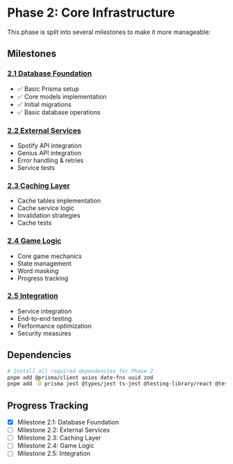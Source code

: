 # Phase 2: Core Infrastructure

This phase is split into several milestones to make it more manageable:

## Milestones

### [2.1 Database Foundation](./2.1-DATABASE.md)
- ✅ Basic Prisma setup
- ✅ Core models implementation
- ✅ Initial migrations
- ✅ Basic database operations

### [2.2 External Services](./2.2-SERVICES.md)
- Spotify API integration
- Genius API integration
- Error handling & retries
- Service tests

### [2.3 Caching Layer](./2.3-CACHE.md)
- Cache tables implementation
- Cache service logic
- Invalidation strategies
- Cache tests

### [2.4 Game Logic](./2.4-GAME.md)
- Core game mechanics
- State management
- Word masking
- Progress tracking

### [2.5 Integration](./2.5-INTEGRATION.md)
- Service integration
- End-to-end testing
- Performance optimization
- Security measures

## Dependencies
```bash
# Install all required dependencies for Phase 2
pnpm add @prisma/client axios date-fns uuid zod
pnpm add -D prisma jest @types/jest ts-jest @testing-library/react @testing-library/jest-dom @types/uuid
```

## Progress Tracking
- [x] Milestone 2.1: Database Foundation
- [ ] Milestone 2.2: External Services
- [ ] Milestone 2.3: Caching Layer
- [ ] Milestone 2.4: Game Logic
- [ ] Milestone 2.5: Integration 